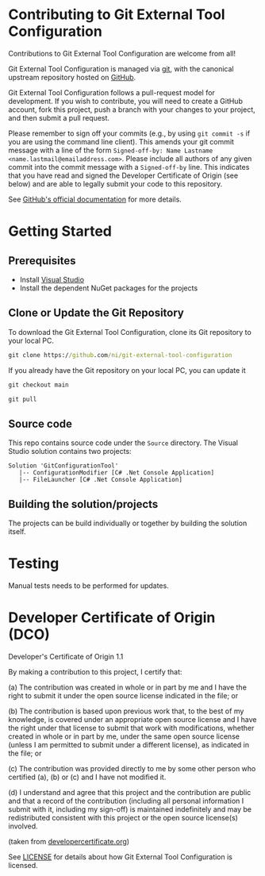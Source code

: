 # Contributing to Git External Tool Configuration 

Contributions to Git External Tool Configuration are welcome from all!

Git External Tool Configuration is managed via [git](https://git-scm.com), with the canonical upstream
repository hosted on [GitHub](https://github.com/ni/<reponame>/).

Git External Tool Configuration follows a pull-request model for development.  If you wish to
contribute, you will need to create a GitHub account, fork this project, push a
branch with your changes to your project, and then submit a pull request.

Please remember to sign off your commits (e.g., by using `git commit -s` if you
are using the command line client). This amends your git commit message with a line
of the form `Signed-off-by: Name Lastname <name.lastmail@emailaddress.com>`. Please
include all authors of any given commit into the commit message with a
`Signed-off-by` line. This indicates that you have read and signed the Developer
Certificate of Origin (see below) and are able to legally submit your code to
this repository.

See [GitHub's official documentation](https://help.github.com/articles/using-pull-requests/) for more details.

# Getting Started

## Prerequisites
- Install [Visual Studio](https://visualstudio.microsoft.com/downloads/)
- Install the dependent NuGet packages for the projects

## Clone or Update the Git Repository
To download the Git External Tool Configuration, clone its Git
repository to your local PC.

```cmd
git clone https://github.com/ni/git-external-tool-configuration
```

If you already have the Git repository on your local PC, you can update it

```cmd
git checkout main

git pull
```

## Source code
This repo contains source code under the `Source` directory. The Visual Studio solution contains two projects:
```
Solution 'GitConfigurationTool'
   |-- ConfigurationModifier [C# .Net Console Application]
   |-- FileLauncher [C# .Net Console Application]
```

## Building the solution/projects
The projects can be build individually or together by building the solution itself.

# Testing
Manual tests needs to be performed for updates.

# Developer Certificate of Origin (DCO)
   Developer's Certificate of Origin 1.1

   By making a contribution to this project, I certify that:

   (a) The contribution was created in whole or in part by me and I
       have the right to submit it under the open source license
       indicated in the file; or

   (b) The contribution is based upon previous work that, to the best
       of my knowledge, is covered under an appropriate open source
       license and I have the right under that license to submit that
       work with modifications, whether created in whole or in part
       by me, under the same open source license (unless I am
       permitted to submit under a different license), as indicated
       in the file; or

   (c) The contribution was provided directly to me by some other
       person who certified (a), (b) or (c) and I have not modified
       it.

   (d) I understand and agree that this project and the contribution
       are public and that a record of the contribution (including all
       personal information I submit with it, including my sign-off) is
       maintained indefinitely and may be redistributed consistent with
       this project or the open source license(s) involved.

(taken from [developercertificate.org](https://developercertificate.org/))

See [LICENSE](https://github.com/ni/<reponame>/blob/main/LICENSE)
for details about how Git External Tool Configuration is licensed.
